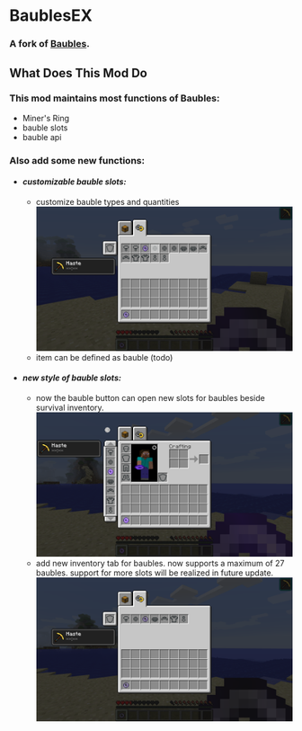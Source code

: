# BaublesEX

### A fork of **[Baubles](https://github.com/Azanor/Baubles)**.

## What Does This Mod Do

### This mod maintains most functions of Baubles:
- Miner's Ring
- bauble slots
- bauble api

### Also add some new functions:

- #### *customizable bauble slots:*
  - customize bauble types and quantities ![img_0.png](screenShot%2Fimg_0.png)
  - item can be defined as bauble (todo)

- #### *new style of bauble slots:*
  - now the bauble button can open new slots for baubles beside survival inventory. ![img_2.png](screenshot/img_2.png)
  - add new inventory tab for baubles. now supports a maximum of 27 baubles. support for more slots will be realized in future update. ![img_3.png](screenshot/img_3.png)